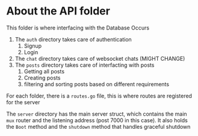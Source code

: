 # About the API folder

This folder is where interfacing with the Database Occurs

1. The `auth`  directory takes care of authentication
   1. Signup
   2. Login
2. The `chat`  directory takes care of websocket chats (MIGHT CHANGE)
3. The `posts` directory takes care of interfacting with posts
   1. Getting all posts
   2. Creating posts
   3. filtering and sorting posts based on different requirements

For each folder, there is a `routes.go` file, this is where routes are registered for the server

The `server` directory has the main server struct, which contains the main `mux` router and the listening address (post 7000 in this case). It also holds the `Boot` method and the `shutdown` method that handles graceful shutdown
